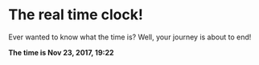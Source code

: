 # The real time clock!

Ever wanted to know what the time is? Well, your journey is about to end!

**The time is Nov 23, 2017, 19:22**
